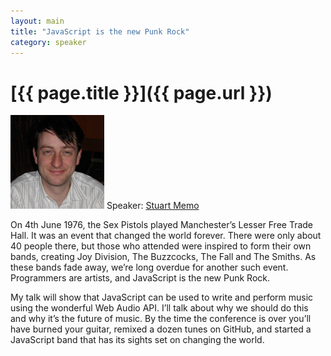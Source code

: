 ```yaml
---
layout: main
title: "JavaScript is the new Punk Rock"
category: speaker
---
```


# [{{ page.title }}]({{ page.url }})

<a href="http://stuartmemo.com"><img src="/images/stuart-memo.jpeg" class="speaker" alt="Stuart Memo" /></a>
Speaker: <a href="http://stuartmemo.com">Stuart Memo</a>

On 4th June 1976, the Sex Pistols played Manchester’s Lesser Free Trade Hall. It was an event that changed the world forever. There were only about 40 people there, but those who attended were inspired to form their own bands, creating Joy Division, The Buzzcocks, The Fall and The Smiths. As these bands fade away, we’re long overdue for another such event. Programmers are artists, and JavaScript is the new Punk Rock.

My talk will show that JavaScript can be used to write and perform music using the wonderful Web Audio API. I’ll talk about why we should do this and why it’s the future of music. By the time the conference is over you’ll have burned your guitar, remixed a dozen tunes on GitHub, and started a JavaScript band that has its sights set on changing the world.
